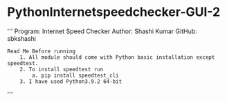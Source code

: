 # PythonInternetspeedchecker-GUI-2
'''
    Program: Internet Speed Checker
    Author: Shashi Kumar
    GitHub: sbkshashi

	Read Me Before running
		1. All module should come with Python basic installation except speedtest.
		2. To install speedtest run 
			a. pip install speedtest_cli
		3. I have used Python3.9.2 64-bit

'''
